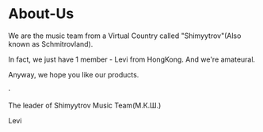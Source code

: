 # About-Us
We are the music team from a Virtual Country called "Shimyytrov"(Also known as Schmitrovland).

In fact, we just have 1 member - Levi from HongKong.
And we're amateural.

Anyway, we hope you like our products.

·

The leader of Shimyytrov Music Team(М.К.Ш.)

Levi
